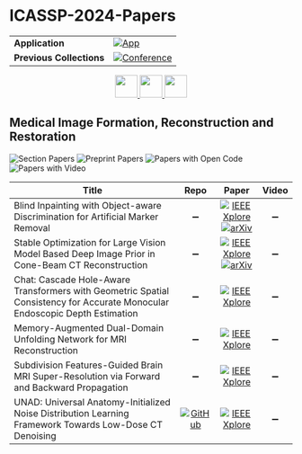 # ICASSP-2024-Papers

<table>
    <tr>
        <td><strong>Application</strong></td>
        <td>
            <a href="https://huggingface.co/spaces/DmitryRyumin/NewEraAI-Papers" style="float:left;">
                <img src="https://img.shields.io/badge/🤗-NewEraAI--Papers-FFD21F.svg" alt="App" />
            </a>
        </td>
    </tr>
    <tr>
        <td><strong>Previous Collections</strong></td>
        <td>
            <a href="https://github.com/DmitryRyumin/ICASSP-2023-24-Papers/blob/main/README_2023.md">
                <img src="http://img.shields.io/badge/ICASSP-2023-0073AE.svg" alt="Conference">
            </a>
        </td>
    </tr>
</table>

<div align="center">
    <a href="https://github.com/DmitryRyumin/ICASSP-2023-24-Papers/blob/main/sections/2024/main/AASP-P6.md">
        <img src="https://cdn.jsdelivr.net/gh/DmitryRyumin/NewEraAI-Papers@main/images/left.svg" width="40" alt="" />
    </a>
    <a href="https://github.com/DmitryRyumin/ICASSP-2023-24-Papers/">
        <img src="https://cdn.jsdelivr.net/gh/DmitryRyumin/NewEraAI-Papers@main/images/home.svg" width="40" alt="" />
    </a>
    <a href="https://github.com/DmitryRyumin/ICASSP-2023-24-Papers/blob/main/sections/2024/main/AASP-L5.md">
        <img src="https://cdn.jsdelivr.net/gh/DmitryRyumin/NewEraAI-Papers@main/images/right.svg" width="40" alt="" />
    </a>
</div>

## Medical Image Formation, Reconstruction and Restoration

![Section Papers](https://img.shields.io/badge/Section%20Papers-soon-42BA16) ![Preprint Papers](https://img.shields.io/badge/Preprint%20Papers-soon-b31b1b) ![Papers with Open Code](https://img.shields.io/badge/Papers%20with%20Open%20Code-soon-1D7FBF) ![Papers with Video](https://img.shields.io/badge/Papers%20with%20Video-0-FF0000)

| **Title** | **Repo** | **Paper** | **Video** |
|-----------|:--------:|:---------:|:---------:|
| Blind Inpainting with Object-aware Discrimination for Artificial Marker Removal | :heavy_minus_sign: | [![IEEE Xplore](https://img.shields.io/badge/IEEE-10448193-E4A42C.svg)](https://ieeexplore.ieee.org/document/10448193) <br/> [![arXiv](https://img.shields.io/badge/arXiv-2303.15124-b31b1b.svg)](https://arxiv.org/abs/2303.15124) | :heavy_minus_sign: |
| Stable Optimization for Large Vision Model Based Deep Image Prior in Cone-Beam CT Reconstruction | :heavy_minus_sign: | [![IEEE Xplore](https://img.shields.io/badge/IEEE-10447309-E4A42C.svg)](https://ieeexplore.ieee.org/document/10447309) <br/> [![arXiv](https://img.shields.io/badge/arXiv-2203.12476-b31b1b.svg)](https://arxiv.org/abs/2203.12476) | :heavy_minus_sign: |
| Chat: Cascade Hole-Aware Transformers with Geometric Spatial Consistency for Accurate Monocular Endoscopic Depth Estimation | :heavy_minus_sign: | [![IEEE Xplore](https://img.shields.io/badge/IEEE-10447105-E4A42C.svg)](https://ieeexplore.ieee.org/document/10447105) | :heavy_minus_sign: |
| Memory-Augmented Dual-Domain Unfolding Network for MRI Reconstruction | :heavy_minus_sign: | [![IEEE Xplore](https://img.shields.io/badge/IEEE-10446091-E4A42C.svg)](https://ieeexplore.ieee.org/document/10446091) | :heavy_minus_sign: |
| Subdivision Features-Guided Brain MRI Super-Resolution via Forward and Backward Propagation | :heavy_minus_sign: | [![IEEE Xplore](https://img.shields.io/badge/IEEE-10448434-E4A42C.svg)](https://ieeexplore.ieee.org/document/10448434) | :heavy_minus_sign: |
| UNAD: Universal Anatomy-Initialized Noise Distribution Learning Framework Towards Low-Dose CT Denoising | [![GitHub](https://img.shields.io/github/stars/Nioolek/UNAD?style=flat)](https://github.com/Nioolek/UNAD) | [![IEEE Xplore](https://img.shields.io/badge/IEEE-10446919-E4A42C.svg)](https://ieeexplore.ieee.org/document/10446919) | :heavy_minus_sign: |

